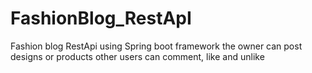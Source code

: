 # FashionBlog_RestApI
Fashion blog RestApi using  Spring boot framework
the owner can post designs or products 
other users can comment, like and unlike 

